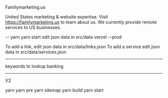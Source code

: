 Familymarketing.us

United States marketing & website expertise. Visit https://familymarketing.us to learn about us. We currently provide remote services to US businesses. 

--
yarn
yarn start
edit json data in src/data
vercel --prod

To add a link, edit json data in src/data/links.json
To add a service edit json data in src/data/services.json

----

keywords to lookup banking



--------------------

V2

yarn 
yarn pre
yarn sitemap
yarn build
yarn start


